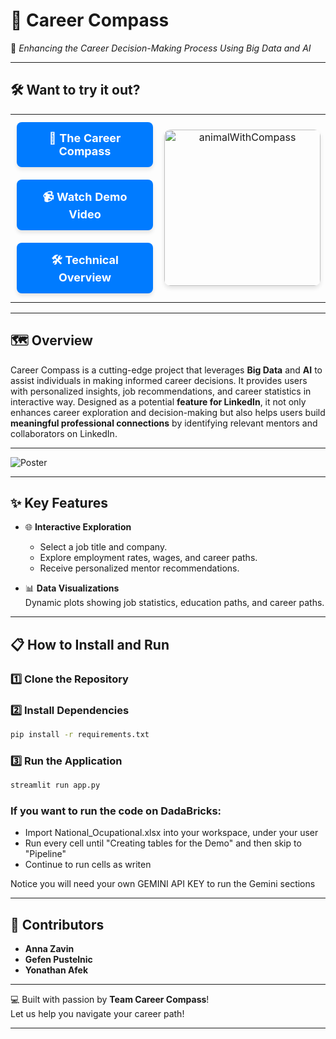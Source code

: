 # 🧭 **Career Compass**
🌟 *Enhancing the Career Decision-Making Process Using Big Data and AI*  

---
## 🛠️ **Want to try it out?**

<table style="width: 100%; text-align: center;">
  <tr>
    <td>
      <a href="https://career-compass-3738544368441327.7.azure.databricksapps.com/#career-compass" style="text-decoration: none;">
        <div style="background-color: #007BFF; color: white; padding: 15px 20px; border-radius: 8px; font-size: 18px; font-weight: bold; margin: 10px auto; width: 80%; display: inline-block; box-shadow: 0 4px 6px rgba(0, 0, 0, 0.1); text-align: center;">
          🌟 The Career Compass
        </div>
      </a>
      <a href="https://vimeo.com/1053457943/3014490fc9?share=copy" style="text-decoration: none;">
        <div style="background-color: #007BFF; color: white; padding: 15px 20px; border-radius: 8px; font-size: 18px; font-weight: bold; margin: 10px auto; width: 80%; display: inline-block; box-shadow: 0 4px 6px rgba(0, 0, 0, 0.1); text-align: center;">
          📹 Watch Demo Video
        </div>
      </a>
      <a href="https://vimeo.com/1054177858/66fe4f3f9c?share=copy" style="text-decoration: none;">
        <div style="background-color: #007BFF; color: white; padding: 15px 20px; border-radius: 8px; font-size: 18px; font-weight: bold; margin: 10px auto; width: 80%; display: inline-block; box-shadow: 0 4px 6px rgba(0, 0, 0, 0.1); text-align: center;">
          🛠️ Technical Overview
        </div>
      </a>
    </td>
    <td>
      <img src="https://github.com/user-attachments/assets/006facb7-fba8-4d6d-a829-6254837d63f6" alt="animalWithCompass" width="250" style="border-radius: 10px; box-shadow: 0 4px 6px rgba(0, 0, 0, 0.1);"/>
    </td>
  </tr>
</table>

---

## 🗺️ **Overview**

Career Compass is a cutting-edge project that leverages **Big Data** and **AI** to assist individuals in making informed career decisions. It provides users with personalized insights, job recommendations, and career statistics in interactive way. Designed as a potential **feature for LinkedIn**, it not only enhances career exploration and decision-making but also helps users build **meaningful professional connections** by identifying relevant mentors and collaborators on LinkedIn.

---

![Poster](https://github.com/user-attachments/assets/68b18904-cce3-4034-9997-091e3b773f0f)

---

## ✨ **Key Features**
  
- 🌐 **Interactive Exploration**  
  - Select a job title and company.
  - Explore employment rates, wages, and career paths.
  - Receive personalized mentor recommendations.

- 📊 **Data Visualizations**  
  Dynamic plots showing job statistics, education paths, and career paths.

---

## 📋 **How to Install and Run**

### 1️⃣ Clone the Repository

### 2️⃣ Install Dependencies
```bash
pip install -r requirements.txt
```

### 3️⃣ Run the Application
```bash
streamlit run app.py
```
### If you want to run the code on DadaBricks:
- Import National_Ocupational.xlsx into your workspace, under your user
- Run every cell until "Creating tables for the Demo" and then skip to "Pipeline"
- Continue to run cells as writen

Notice you will need your own GEMINI API KEY to run the Gemini sections

---

## 🌟 **Contributors**

- **Anna Zavin**  
- **Gefen Pustelnic**  
- **Yonathan Afek**  

---

💻 Built with passion by **Team Career Compass**!  
Let us help you navigate your career path!  

--- 
